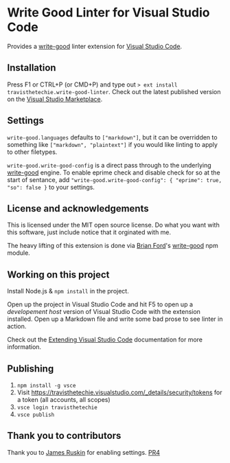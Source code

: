 # Write Good Linter for Visual Studio Code

Provides a [write-good](https://github.com/btford/write-good) linter extension for [Visual Studio Code](https://code.visualstudio.com/).

## Installation

Press F1 or CTRL+P (or CMD+P) and type out `> ext install travisthetechie.write-good-linter`. Check out the latest published version on the [Visual Studio Marketplace](https://marketplace.visualstudio.com/items?itemName=travisthetechie.write-good-linter).

## Settings

`write-good.languages` defaults to `["markdown"]`, but it can be overridden to something like `["markdown", "plaintext"]` if you would like linting to apply to other filetypes.

`write-good.write-good-config` is a direct pass through to the underlying [write-good](https://github.com/btford/write-good) engine. To enable eprime check and disable check for so at the start of sentance, add `"write-good.write-good-config": { "eprime": true, "so": false }` to your settings.

## License and acknowledgements

This is licensed under the MIT open source license. Do what you want with this software, just include notice that it orginated with me.

The heavy lifting of this extension is done via [Brian Ford](https://twitter.com/briantford)'s [write-good](https://www.npmjs.com/package/write-good) npm module. 

## Working on this project

Install Node.js & `npm install` in the project.

Open up the project in Visual Studio Code and hit F5 to open up a *developement host* version of Visual Studio Code with the extension installed. Open up a Markdown file and write some bad prose to see linter in action.

Check out the [Extending Visual Studio Code](https://code.visualstudio.com/Docs/extensions/overview) documentation for more information.

## Publishing

1. `npm install -g vsce`
1. Visit https://travisthetechie.visualstudio.com/_details/security/tokens for a token (all accounts, all scopes)
1. `vsce login travisthetechie`
1. `vsce publish`

## Thank you to contributors

Thank you to [James Ruskin](https://github.com/JPRuskin) for enabling settings. [PR4](https://github.com/TravisTheTechie/vscode-write-good/pull/4)